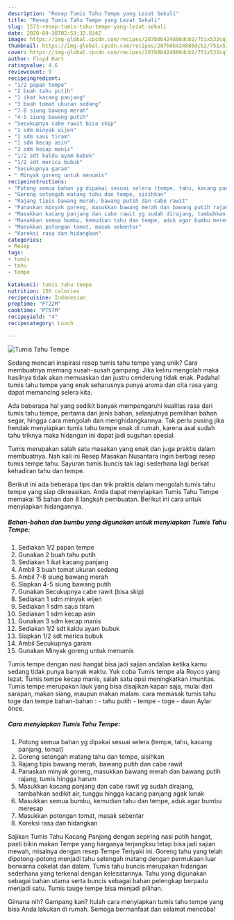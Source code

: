 ```yaml
---
description: "Resep Tumis Tahu Tempe yang Lezat Sekali"
title: "Resep Tumis Tahu Tempe yang Lezat Sekali"
slug: 1573-resep-tumis-tahu-tempe-yang-lezat-sekali
date: 2020-09-30T02:53:32.834Z
image: https://img-global.cpcdn.com/recipes/287b0b424886dcb2/751x532cq70/tumis-tahu-tempe-foto-resep-utama.jpg
thumbnail: https://img-global.cpcdn.com/recipes/287b0b424886dcb2/751x532cq70/tumis-tahu-tempe-foto-resep-utama.jpg
cover: https://img-global.cpcdn.com/recipes/287b0b424886dcb2/751x532cq70/tumis-tahu-tempe-foto-resep-utama.jpg
author: Floyd Hart
ratingvalue: 4.6
reviewcount: 9
recipeingredient:
- "1/2 papan tempe"
- "2 buah tahu putih"
- "1 ikat kacang panjang"
- "3 buah tomat ukuran sedang"
- "7-8 siung bawang merah"
- "4-5 siung bawang putih"
- "Secukupnya cabe rawit bisa skip"
- "1 sdm minyak wijen"
- "1 sdm saus tiram"
- "1 sdm kecap asin"
- "3 sdm kecap manis"
- "1/2 sdt kaldu ayam bubuk"
- "1/2 sdt merica bubuk"
- "Secukupnya garam"
- " Minyak goreng untuk menumis"
recipeinstructions:
- "Potong semua bahan yg dipakai sesuai selera (tempe, tahu, kacang panjang, tomat)"
- "Goreng setengah matang tahu dan tempe, sisihkan"
- "Rajang tipis bawang merah, bawang putih dan cabe rawit"
- "Panaskan minyak goreng, masukkan bawang merah dan bawang putih rajang, tumis hingga harum"
- "Masukkan kacang panjang dan cabe rawit yg sudah dirajang, tambahkan sedikit air, tunggu hingga kacang panjang agak lunak"
- "Masukkan semua bumbu, kemudian tahu dan tempe, aduk agar bumbu meresap"
- "Masukkan potongan tomat, masak sebentar"
- "Koreksi rasa dan hidangkan"
categories:
- Resep
tags:
- tumis
- tahu
- tempe

katakunci: tumis tahu tempe 
nutrition: 156 calories
recipecuisine: Indonesian
preptime: "PT22M"
cooktime: "PT57M"
recipeyield: "4"
recipecategory: Lunch

---
```



![Tumis Tahu Tempe](https://img-global.cpcdn.com/recipes/287b0b424886dcb2/751x532cq70/tumis-tahu-tempe-foto-resep-utama.jpg)

Sedang mencari inspirasi resep tumis tahu tempe yang unik? Cara membuatnya memang susah-susah gampang. Jika keliru mengolah maka hasilnya tidak akan memuaskan dan justru cenderung tidak enak. Padahal tumis tahu tempe yang enak seharusnya punya aroma dan cita rasa yang dapat memancing selera kita.

Ada beberapa hal yang sedikit banyak mempengaruhi kualitas rasa dari tumis tahu tempe, pertama dari jenis bahan, selanjutnya pemilihan bahan segar, hingga cara mengolah dan menghidangkannya. Tak perlu pusing jika hendak menyiapkan tumis tahu tempe enak di rumah, karena asal sudah tahu triknya maka hidangan ini dapat jadi suguhan spesial.

Tumis merupakan salah satu masakan yang enak dan juga praktis dalam membuatnya. Nah kali ini Resep Masakan Nusantara ingin berbagi resep tumis tempe tahu. Sayuran tumis buncis tak lagi sederhana lagi berkat kehadiran tahu dan tempe.


Berikut ini ada beberapa tips dan trik praktis dalam mengolah tumis tahu tempe yang siap dikreasikan. Anda dapat menyiapkan Tumis Tahu Tempe memakai 15 bahan dan 8 langkah pembuatan. Berikut ini cara untuk menyiapkan hidangannya.

<!--inarticleads1-->

##### Bahan-bahan dan bumbu yang digunakan untuk menyiapkan Tumis Tahu Tempe:

1. Sediakan 1/2 papan tempe
1. Gunakan 2 buah tahu putih
1. Sediakan 1 ikat kacang panjang
1. Ambil 3 buah tomat ukuran sedang
1. Ambil 7-8 siung bawang merah
1. Siapkan 4-5 siung bawang putih
1. Gunakan Secukupnya cabe rawit (bisa skip)
1. Sediakan 1 sdm minyak wijen
1. Sediakan 1 sdm saus tiram
1. Sediakan 1 sdm kecap asin
1. Gunakan 3 sdm kecap manis
1. Sediakan 1/2 sdt kaldu ayam bubuk
1. Siapkan 1/2 sdt merica bubuk
1. Ambil Secukupnya garam
1. Gunakan  Minyak goreng untuk menumis


Tumis tempe dengan nasi hangat bisa jadi sajian andalan ketika kamu sedang tidak punya banyak waktu. Yuk coba Tumis tempe ala Royco yang lezat. Tumis tempe kecap manis, salah satu opsi meningkatkan imunitas. Tumis tempe merupakan lauk yang bisa disajikan kapan saja, mulai dari sarapan, makan siang, maupun makan malam. cara memasak tumis tahu toge dan tempe bahan-bahan : - tahu putih - tempe - toge - daun Aylar önce. 

<!--inarticleads2-->

##### Cara menyiapkan Tumis Tahu Tempe:

1. Potong semua bahan yg dipakai sesuai selera (tempe, tahu, kacang panjang, tomat)
1. Goreng setengah matang tahu dan tempe, sisihkan
1. Rajang tipis bawang merah, bawang putih dan cabe rawit
1. Panaskan minyak goreng, masukkan bawang merah dan bawang putih rajang, tumis hingga harum
1. Masukkan kacang panjang dan cabe rawit yg sudah dirajang, tambahkan sedikit air, tunggu hingga kacang panjang agak lunak
1. Masukkan semua bumbu, kemudian tahu dan tempe, aduk agar bumbu meresap
1. Masukkan potongan tomat, masak sebentar
1. Koreksi rasa dan hidangkan


Sajikan Tumis Tahu Kacang Panjang dengan sepiring nasi putih hangat, pasti bikin makan Tempe yang harganya terjangkau tetap bisa jadi sajian mewah, misalnya dengan resep Tempe Teriyaki ini. Goreng tahu yang telah dipotong-potong menjadi tahu setengah matang dengan permukaan luar berwarna cokelat dan dalam. Tumis tahu buncis merupakan hidangan sederhana yang terkenal dengan kelezatannya. Tahu yang digunakan sebagai bahan utama serta buncis sebagai bahan pelengkap berpadu menjadi satu. Tumis tauge tempe bisa menjadi pilihan. 

Gimana nih? Gampang kan? Itulah cara menyiapkan tumis tahu tempe yang bisa Anda lakukan di rumah. Semoga bermanfaat dan selamat mencoba!
